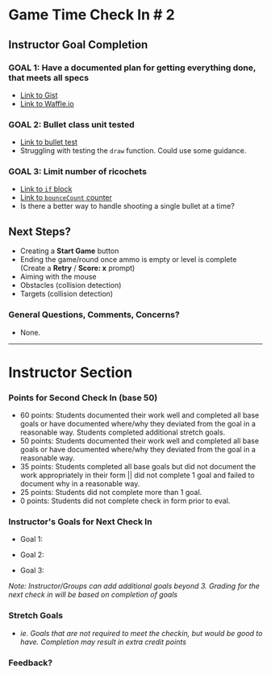 # Game Time Check In # 2

## Instructor Goal Completion

### GOAL 1: Have a documented plan for getting everything done, that meets all specs

  - [Link to Gist](https://gist.github.com/GSmes/66a0251236656dd7198ae07a69be6513)
  - [Link to Waffle.io](https://waffle.io/Caleb9193/gametime)

### GOAL 2: Bullet class unit tested

  - [Link to bullet test](https://github.com/Caleb9193/gametime/blob/master/test/bullet_test.js#L7)
  - Struggling with testing the `draw` function. Could use some guidance.

### GOAL 3: Limit number of ricochets

  - [Link to `if` block](https://github.com/Caleb9193/gametime/blob/master/lib/index.js#L25)
  - [Link to `bounceCount` counter](https://github.com/Caleb9193/gametime/blob/master/lib/bullet.js#L10)
  - Is there a better way to handle shooting a single bullet at a time?

## Next Steps?

  - Creating a __Start Game__ button
  - Ending the game/round once ammo is empty or level is complete (Create a __Retry__ / __Score: x__ prompt)
  - Aiming with the mouse
  - Obstacles (collision detection)
  - Targets (collision detection)

### General Questions, Comments, Concerns?
  - None.

-----

# Instructor Section

### Points for Second Check In (base 50)

* 60 points: Students documented their work well and completed all base goals or have documented where/why they deviated from the goal in a reasonable way. Students completed additional stretch goals.
* 50 points: Students documented their work well and completed all base goals or have documented where/why they deviated from the goal in a reasonable way.
* 35 points: Students completed all base goals but did not document the work appropriately in their form || did not complete 1 goal and failed to document why in a reasonable way.
* 25 points: Students did not complete more than 1 goal.
* 0 points: Students did not complete check in form prior to eval.

### Instructor's Goals for Next Check In

* Goal 1:

* Goal 2:

* Goal 3:

_Note: Instructor/Groups can add additional goals beyond 3. Grading for the next check in will be based on completion of goals_

### Stretch Goals

* _ie. Goals that are not required to meet the checkin, but would be good to have. Completion may result in extra credit points_

### Feedback?
